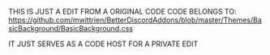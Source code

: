 THIS IS JUST A EDIT FROM A ORIGINAL CODE CODE BELONGS TO: https://github.com/mwittrien/BetterDiscordAddons/blob/master/Themes/BasicBackground/BasicBackground.css

IT JUST SERVES AS A CODE HOST FOR A PRIVATE EDIT
